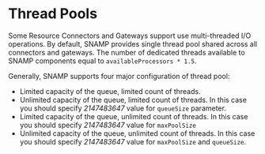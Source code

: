 Thread Pools
====
Some Resource Connectors and Gateways support use multi-threaded I/O operations. By default, SNAMP provides single thread pool shared across all connectors and gateways.
The number of dedicated threads available to SNAMP components equal to `availableProcessors * 1.5`.

Generally, SNAMP supports four major configuration of thread pool:
* Limited capacity of the queue, limited count of threads.
* Unlimited capacity of the queue, limited count of threads. In this case you should specify _2147483647_ value for `queueSize` parameter.
* Limited capacity of the queue, unlimited count of threads. In this case you should specify _2147483647_ value for `maxPoolSize`
* Unlimited capacity of the queue, unlimited count of threads. In this case you should specify _2147483647_ value for `maxPoolSize` and `queueSize`.
